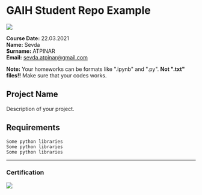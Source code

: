 # GAIH Student Repo Example
![](img/newlogo.png)

**Course Date:** 22.03.2021  
**Name:** Sevda  
**Surname:** ATPINAR  
**Email:** sevda.atpinar@gmail.com  

**Note:** Your homeworks can be formats like ".ipynb" and ".py". **Not ".txt" files!!** Make sure that your codes works.  

## Project Name
Description of your project.

## Requirements
```
Some python libraries
Some python libraries
Some python libraries
```
---

### Certification
![](img/TopLearnerCertificate.png)

